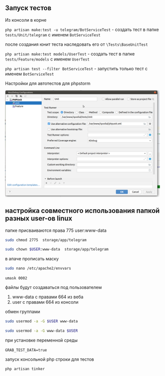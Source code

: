 
## Запуск тестов 

Из консоли в корне 

`php artisan make:test -u telegram/BotServiceTest` - создать тест в папке `tests/Unit/telegram` с именем `BotServiceTest`


после создания юнит теста наследовать его от `\Tests\BaseUnitTest`

`php artisan make:test models/UserTest` - создать тест в папке `tests/Feature/models` с именем `UserTest`

`php artisan test --filter BotServiceTest` - запустить только тест с именем `BotServiceTest`

Настройки для автотестов для phpstorm

![Image](images/storm_test_settings.png)

## настройка совместного использования папкой разных user-ов linux

папке присваиваются права
775 user:www-data

```bash
sudo chmod 2775  storage/app/telegram
```

```bash
sudo chown $USER:www-data  storage/app/telegram
```

в апаче прописать маску 

```bash
sudo nano /etc/apache2/envvars
```

`umask 0002`

файлы будут создаваться под пользователем 
1. www-data с правами 664 из веба
2. user с правами 664 из консоли

обмен группами
```bash
sudo usermod -a -G $USER www-data
```
```bash
sudo usermod -a -G www-data $USER
```

при установке переменной среды 

`GRAB_TEST_DATA=true`

запуск консольной php строки для тестов

```bash
php artisan tinker
```

